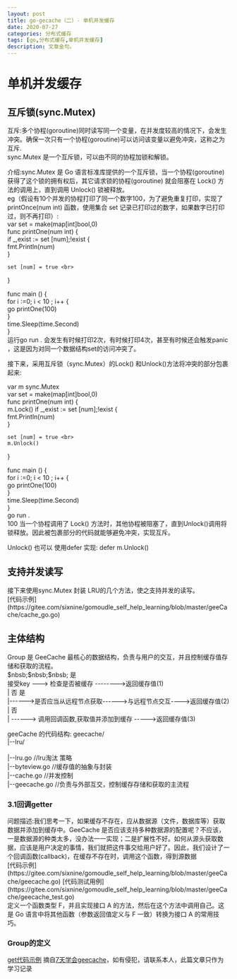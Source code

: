 ```yaml
---
layout: post
title: go-gecache（二）- 单机并发缓存
date: 2020-07-27
categories: 分布式缓存
tags: [go,分布式缓存,单机并发缓存]
description: 文章金句。
---
```

<h1>单机并发缓存</h1>
 <h2>互斥锁(sync.Mutex)</h2>
 互斥:多个协程(goroutine)同时读写同一个变量，在并发度较高的情况下，会发生冲突。确保一次只有一个协程(goroutine)可以访问该变量以避免冲突，这称之为互斥.<br>
 sync.Mutex 是一个互斥锁，可以由不同的协程加锁和解锁。<br>
 
 介绍:sync.Mutex 是 Go 语言标准库提供的一个互斥锁，当一个协程(goroutine)获得了这个锁的拥有权后，其它请求锁的协程(goroutine) 就会阻塞在 Lock() 方法的调用上，直到调用 Unlock() 锁被释放。<br>
 eg（假设有10个并发的协程打印了同一个数字100，为了避免重复打印，实现了printOnce(num int) 函数，使用集合 set 记录已打印过的数字，如果数字已打印过，则不再打印）:<br>
 var set = make(map[int]bool,0)  <br>
 func printOne(num int) { <br>
    if _,exist := set [num];!exist {<br>
        fmt.Println(num)<br>
    }<br>
    
    set [num] = true <br>
 }<br>
 
 func main () { <br>
  for i :=0; i < 10 ; i++ {  <br>
    go printOne(100) <br>
  }<br>
  time.Sleep(time.Second) <br>
 } <br>
 运行go run . 会发生有时候打印2次，有时候打印4次，甚至有时候还会触发panic ，这是因为对同一个数据结构set的访问冲突了。<br>
 
 接下来，采用互斥锁（sync.Mutex）的Lock() 和Unlock()方法将冲突的部分包裹起来:
 
 var m sync.Mutex  <br>
 var set = make(map[int]bool,0) <br>
 func printOne(num int) { <br>
   m.Lock()
    if _,exist := set [num];!exist {<br>
        fmt.Println(num)<br>
    }<br>
    
    set [num] = true <br>
    m.Unlock()
 }<br>
 
  func main () { <br>
   for i :=0; i < 10 ; i++ {  <br>
     go printOne(100) <br>
   }<br>
   time.Sleep(time.Second) <br>
  } <br>
  go run . <br>
  100
  当一个协程调用了 Lock() 方法时，其他协程被阻塞了，直到Unlock()调用将锁释放。因此被包裹部分的代码就能够避免冲突，实现互斥。<br>
  
  Unlock() 也可以 使用defer 实现: defer m.Unlock() <br>
  
  
   <h2>支持并发读写</h2>
   接下来使用sync.Mutex 封装 LRU的几个方法，使之支持并发的读写。<br>
   [代码示例](https://gitee.com/sixnine/gomoudle_self_help_learning/blob/master/geeCache/cache_go.go)
   <h2>主体结构</h2>
   Group 是 GeeCache 最核心的数据结构，负责与用户的交互，并且控制缓存值存储和获取的流程。<br>
                              $nbsb;$nbsb;$nbsb; 是<br> 
   接受key ---> 检查是否被缓存 -------->返回缓存值(1)<br>
                   | 否                        是<br>
                   |------>是否应当从远程节点获取------>与远程节点交互---->返回缓存值(2)<br>
                                | 否 <br>
                                | ------> 调用回调函数,获取值并添加到缓存 ----->返回缓存值(3)<br>
                                
   geeCache 的代码结构:
   geecache/ <br>
      |--lru/<br>                         
         |--lru.go //lru淘汰 策略<br>
      |--byteview.go //缓存值的抽象与封装<br>
      |--cache.go  //并发控制<br>
      |--geecache.go //负责与外部互交，控制缓存存储和获取的主流程<br>   
 <h3>3.1回调getter</h3>
  问题描述:我们思考一下，如果缓存不存在，应从数据源（文件，数据库等）获取数据并添加到缓存中。GeeCache 是否应该支持多种数据源的配置呢？不应该，一是数据源的种类太多，没办法一一实现；二是扩展性不好。如何从源头获取数据，应该是用户决定的事情，我们就把这件事交给用户好了。因此，我们设计了一个回调函数(callback)，在缓存不存在时，调用这个函数，得到源数据<br>
  [代码示例](https://gitee.com/sixnine/gomoudle_self_help_learning/blob/master/geeCache/geecache.go)
  [代码测试用例](https://gitee.com/sixnine/gomoudle_self_help_learning/blob/master/geeCache/geecache_test.go)
 <br>定义一个函数类型 F，并且实现接口 A 的方法，然后在这个方法中调用自己。这是 Go 语言中将其他函数（参数返回值定义与 F 一致）转换为接口 A 的常用技巧。
 
 <h3>Group的定义</h3>
 
   [get代码示例](https://gitee.com/sixnine/gomoudle_self_help_learning/blob/master/geeCache/geecache.go)
   摘自[7天学会geecache](https://geektutu.com/post/geecache.html)，如有侵犯，请联系本人，此篇文章只作为学习记录






